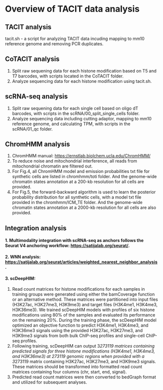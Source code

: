 # Overview of TACIT data analysis

## TACIT analysis
tacit.sh - a script for analyzing TACIT data incuding mapping to mm10 reference genome and removing PCR duplicates.

## CoTACIT analysis
1. Split raw sequening data for each histone modification based on T5 and T7 barcodes, with scripts located in the CoTACIT folder.
2. Analyze sequencing data for each histone modification using tacit.sh.

## scRNA-seq analysis
1. Split raw sequening data for each single cell based on oligo dT barcodes, with scripts in the scRNA/00_split_single_cells folder.
2. Analyze sequencing data including cutting adaptor, mapping to mm10 reference genome, and calculating TPM, with scripts in the scRNA/01_qc folder.

## ChromHMM analysis
1. ChromHMM manual: https://ernstlab.biolchem.ucla.edu/ChromHMM/
2. To reduce noise and mitochondrial interference, all reads from mitochondrial chromatin are filtered out.
3. For Fig.4, all ChromHMM model and emission probabilities txt file for synthetic cells are listed in chromhmm/toti folder. And the genome-wide chromatin states annotation at a 200-kb resolution for all cells are provided.
4. For Fig.5, the forward-backward algorithm is used to learn the posterior probability distribution for all synthetic cells, with a model txt file provided in the chromhmm/ICM_TE folder. And the genome-wide chromatin states annotation at a 2000-kb resolution for all cells are also provided.

## Integration analysis
#### 1. Multimodality integration with scRNA-seq as anchors follows the Seurat V4 anchoring workflow: https://satijalab.org/seurat/.
#### 2. WNN analysis: https://satijalab.org/seurat/articles/weighted_nearest_neighbor_analysis.
#### 3. scDeepHIM:
1. Read count matrices for histone modifications for each samples in training groups were generated using either the bamCoverage function or an alternative method. These matrices were partitioned into input files (H3K27ac, H3K27me3, H3K9me3) and target files (H3K4me1, H3K4me3, H3K36me3). We trained scDeepHIM models with profiles of six histone modifications using 80% of the samples and evaluated its performance on the remaining 20%. During the training phase, the scDeepHIM model optimized an objective function to predict H3K4me1, H3K4me3, and H3K36me3 signals using the provided H3K27ac, H3K27me3, and H3K9me3 signals from both bulk ChIP-seq profiles and single-cell ChIP-seq profiles.
2. Following training, scDeepHIM can output 3*273119 matrices containing predicted signals for three histone modifications (H3K4me1, H3K4me3, and H3K36me3) at 273119 genomic regions when provided with a 3*273119 matrix containing H3K27ac, H3K27me3, and H3K9me3 signals. These matrices should be transformed into formatted read count matrices containing four columns (chr, start, end, signal).
3. Predicted read count matrices were then converted to bedGraph format and utilized for subsequent analyses.
